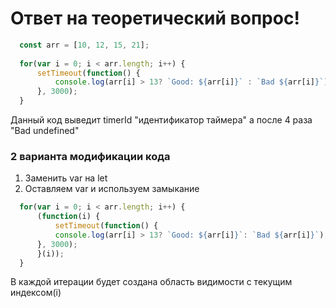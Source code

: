 # Ответ на теоретический вопрос!

```javascript
  const arr = [10, 12, 15, 21];
  
  for(var i = 0; i < arr.length; i++) {
      setTimeout(function() {
          console.log(arr[i] > 13? `Good: ${arr[i]}` : `Bad ${arr[i]}`);
      }, 3000);
  }
```
Данный код выведит timerId "идентификатор таймера" а после 4 раза "Bad undefined"

### 2 варианта модификации кода

1. Заменить var на let
2. Оставляем var и используем замыкание
```javascript  
  for(var i = 0; i < arr.length; i++) {
      (function(i) {
          setTimeout(function() {
          console.log(arr[i] > 13? `Good: ${arr[i]}`: `Bad ${arr[i]}`);
      }, 3000);
      }(i));
  }
```

В каждой итерации будет создана область видимости с текущим индексом(i)
